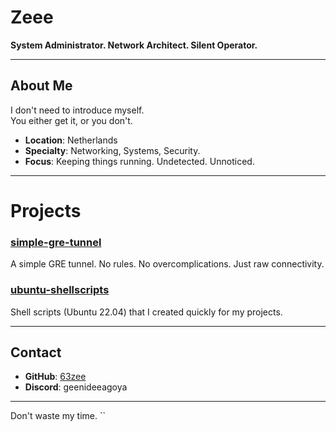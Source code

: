 # Zeee

**System Administrator. Network Architect. Silent Operator.**

---

## About Me

I don't need to introduce myself.  
You either get it, or you don't.

- **Location**: Netherlands  
- **Specialty**: Networking, Systems, Security.  
- **Focus**: Keeping things running. Undetected. Unnoticed.

---
# Projects

### [simple-gre-tunnel](https://github.com/63zee/simple-gre-tunnel)  
A simple GRE tunnel. No rules. No overcomplications. Just raw connectivity.

### [ubuntu-shellscripts](https://github.com/yourusername/ubuntu-shellscripts)  
Shell scripts (Ubuntu 22.04) that I created quickly for my projects.

---

## Contact

- **GitHub**: [63zee](https://github.com/63zee)  
- **Discord**: geenideeagoya  

---

Don't waste my time.
``
